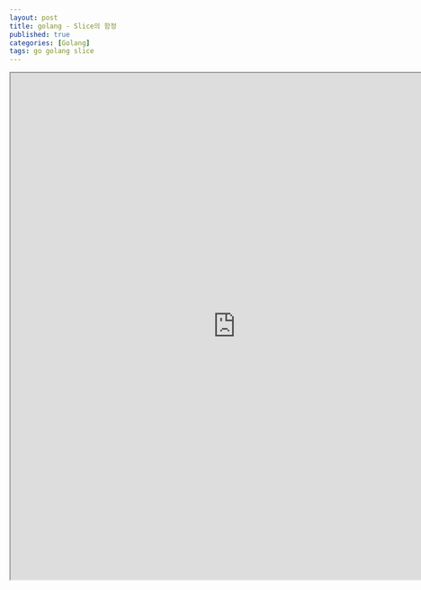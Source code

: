 ```yaml
---
layout: post
title: golang - Slice의 함정
published: true
categories: [Golang]
tags: go golang slice
---
```

<iframe width="800" height="900" src="https://docs.google.com/document/d/e/2PACX-1vRT9x3hO3ZVLMYf7pWMKiFfXi2eQJykYHxt1Af-uWlOOlLqV57qv2oAyGEn4VtqGonZw5FBZky0XFDv/pub?embedded=true"></iframe>      
  
  